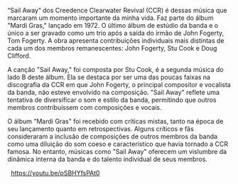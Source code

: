 “Sail Away” dos Creedence Clearwater Revival (CCR)  é dessas música que marcaram um momento importante  da minha vida. Faz parte do  álbum "Mardi Gras," lançado em 1972. O último álbum de estúdio da banda e o único a ser gravado como um trio após a saída do irmão de John Fogerty, Tom Fogerty. A obra apresenta contribuições individuais mais distintas de cada um dos membros remanescentes: John Fogerty, Stu Cook e Doug Clifford.

A canção "Sail Away," foi composta por Stu Cook, é a segunda música do lado B deste álbum. Ela se destaca por ser uma das poucas faixas na discografia da CCR em que John Fogerty, o principal compositor e vocalista da banda, não esteve envolvido na composição. "Sail Away" reflete uma tentativa de diversificar o som e estilo da banda, permitindo que outros membros contribuíssem com composições e vocais.

O álbum "Mardi Gras" foi recebido com críticas mistas, tanto na época de seu lançamento quanto em retrospectivas. Alguns críticos e fãs consideraram a inclusão de composições de outros membros da banda como uma diluição do som coeso e característico que havia tornado a CCR famosa. No entanto, músicas como "Sail Away" oferecem um vislumbre da dinâmica interna da banda e do talento individual de seus membros.

 
https://youtu.be/pSBHYfsPAt0
